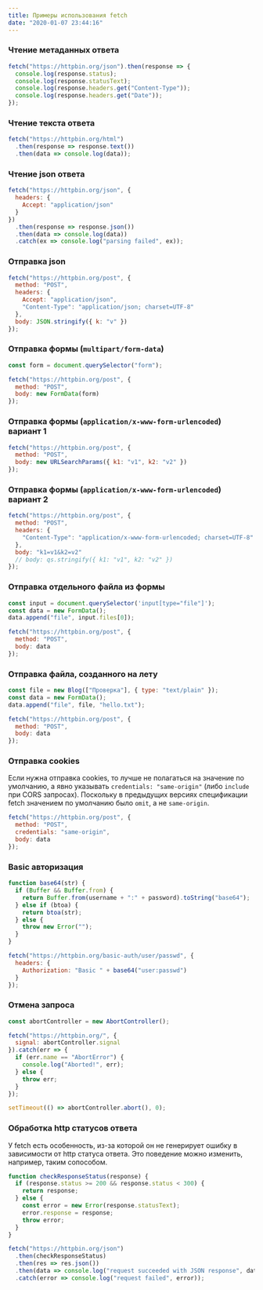```yaml
---
title: Примеры использования fetch
date: "2020-01-07 23:44:16"
---
```


### Чтение метаданных ответа

```js
fetch("https://httpbin.org/json").then(response => {
  console.log(response.status);
  console.log(response.statusText);
  console.log(response.headers.get("Content-Type"));
  console.log(response.headers.get("Date"));
});
```

### Чтение текста ответа

```js
fetch("https://httpbin.org/html")
  .then(response => response.text())
  .then(data => console.log(data));
```

### Чтение json ответа

```js
fetch("https://httpbin.org/json", {
  headers: {
    Accept: "application/json"
  }
})
  .then(response => response.json())
  .then(data => console.log(data))
  .catch(ex => console.log("parsing failed", ex));
```

### Отправка json

```js
fetch("https://httpbin.org/post", {
  method: "POST",
  headers: {
    Accept: "application/json",
    "Content-Type": "application/json; charset=UTF-8"
  },
  body: JSON.stringify({ k: "v" })
});
```

### Отправка формы (`multipart/form-data`)

```js
const form = document.querySelector("form");

fetch("https://httpbin.org/post", {
  method: "POST",
  body: new FormData(form)
});
```

### Отправка формы (`application/x-www-form-urlencoded`) вариант 1

```js
fetch("https://httpbin.org/post", {
  method: "POST",
  body: new URLSearchParams({ k1: "v1", k2: "v2" })
});
```

### Отправка формы (`application/x-www-form-urlencoded`) вариант 2

```js
fetch("https://httpbin.org/post", {
  method: "POST",
  headers: {
    "Content-Type": "application/x-www-form-urlencoded; charset=UTF-8"
  },
  body: "k1=v1&k2=v2"
  // body: qs.stringify({ k1: "v1", k2: "v2" })
});
```

### Отправка отдельного файла из формы

```js
const input = document.querySelector('input[type="file"]');
const data = new FormData();
data.append("file", input.files[0]);

fetch("https://httpbin.org/post", {
  method: "POST",
  body: data
});
```

### Отправка файла, созданного на лету

```js
const file = new Blog(["Проверка"], { type: "text/plain" });
const data = new FormData();
data.append("file", file, "hello.txt");

fetch("https://httpbin.org/post", {
  method: "POST",
  body: data
});
```

### Отправка cookies

Если нужна отправка cookies, то лучше не полагаться на значение по умолчанию,
а явно указывать `credentials: "same-origin"` (либо `include` при CORS запросах).
Поскольку в предыдущих версиях спецификации fetch значением по умолчанию было `omit`, а не `same-origin`.

```js
fetch("https://httpbin.org/post", {
  method: "POST",
  credentials: "same-origin",
  body: data
});
```

### Basic авторизация

```js
function base64(str) {
  if (Buffer && Buffer.from) {
    return Buffer.from(username + ":" + password).toString("base64");
  } else if (btoa) {
    return btoa(str);
  } else {
    throw new Error("");
  }
}

fetch("https://httpbin.org/basic-auth/user/passwd", {
  headers: {
    Authorization: "Basic " + base64("user:passwd")
  }
});
```

### Отмена запроса

```js
const abortController = new AbortController();

fetch("https://httpbin.org/", {
  signal: abortController.signal
}).catch(err => {
  if (err.name == "AbortError") {
    console.log("Aborted!", err);
  } else {
    throw err;
  }
});

setTimeout(() => abortController.abort(), 0);
```

### Обработка http статусов ответа

У fetch есть особенность, из-за которой он не генерирует ошибку в зависимости от http статуса ответа.
Это поведение можно изменить, например, таким сопособом.

```js
function checkResponseStatus(response) {
  if (response.status >= 200 && response.status < 300) {
    return response;
  } else {
    const error = new Error(response.statusText);
    error.response = response;
    throw error;
  }
}

fetch("https://httpbin.org/json")
  .then(checkResponseStatus)
  .then(res => res.json())
  .then(data => console.log("request succeeded with JSON response", data))
  .catch(error => console.log("request failed", error));
```
